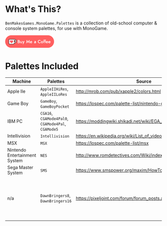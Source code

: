 # What's This?

`BenMakesGames.MonoGame.Palettes` is a collection of old-school computer & console system palettes, for use with MonoGame.

[![Buy Me a Coffee at ko-fi.com](https://raw.githubusercontent.com/BenMakesGames/AssetsForNuGet/main/buymeacoffee.png)](https://ko-fi.com/A0A12KQ16)

# Palettes Included

| Machine                       | Palettes                                           | Source                                                            | Comments                                                                |
|-------------------------------|----------------------------------------------------|-------------------------------------------------------------------|-------------------------------------------------------------------------|
| Apple IIe                     | `AppleIIHiRes`, `AppleIILoRes`                     | http://mrob.com/pub/xapple2/colors.html                           |                                                                         |
| Game Boy                      | `GameBoy`, `GameBoyPocket`                         | https://lospec.com/palette-list/nintendo-gameboy-bgb              |                                                                         |
| IBM PC                        | `CGA16`, `CGAMode4Pal0`, `CGAMode4Pal`, `CGAMode5` | https://moddingwiki.shikadi.net/wiki/EGA_Palette#Default_Palette  |                                                                         |
| Intellivision                 | `Intellivision`                                    | https://en.wikipedia.org/wiki/List_of_video_game_console_palettes |                                                                         |
| MSX                           | `MSX`                                              | https://lospec.com/palette-list/msx                               |                                                                         |
| Nintendo Entertainment System | `NES`                                              | http://www.romdetectives.com/Wiki/index.php?title=NES_Palette     |                                                                         |
| Sega Master System            | `SMS`                                              | https://www.smspower.org/maxim/HowToProgram/Palette               |                                                                         |
| n/a                           | `DawnBringers8`, `DawnBringers16`                  | https://pixeljoint.com/forum/forum_posts.asp?TID=12795            | Not a computer or console system; I just happen to like this palette :P |

